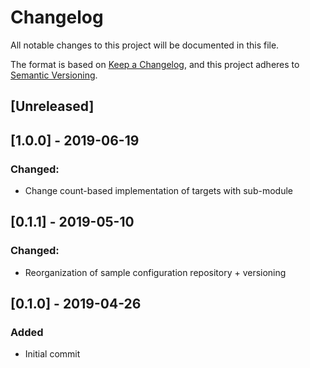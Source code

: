 # Changelog
All notable changes to this project will be documented in this file.

The format is based on [Keep a Changelog](https://keepachangelog.com/en/1.0.0/),
and this project adheres to [Semantic Versioning](https://semver.org/spec/v2.0.0.html).

## [Unreleased]

## [1.0.0] - 2019-06-19
### Changed:
- Change count-based implementation of targets with sub-module

## [0.1.1] - 2019-05-10
### Changed:
- Reorganization of sample configuration repository + versioning

## [0.1.0] - 2019-04-26
### Added
- Initial commit
